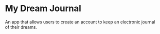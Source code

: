 # My Dream Journal

An app that allows users to create an account to keep an electronic journal of their dreams.